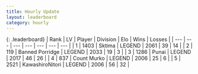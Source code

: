 ```yaml
---
title: Hourly Update
layout: leaderboard
category: hourly
---
```


{: .leaderboard}
| Rank | LV | Player | Division | Elo | Wins | Losses |
| --- | --- | --- | --- | --- | --- | --- |
| <span data-change="0">1</span> | 1403 | <span title="ID: 353063">Sktima</span> | LEGEND | <span data-change="7">2061</span> | <span data-change="4">39</span> | <span data-change="1">14</span> |
| <span data-change="0">2</span> | 119 | <span title="ID: 659170">Banned Porridge</span> | LEGEND | <span data-change="0">2033</span> | <span data-change="0">19</span> | <span data-change="0">3</span> |
| <span data-change="0">3</span> | 1286 | <span title="ID: 361226">Punai</span> | LEGEND | <span data-change="0">2017</span> | <span data-change="0">46</span> | <span data-change="0">26</span> |
| <span data-change="0">4</span> | 837 | <span title="ID: 498323">Count Murko</span> | LEGEND | <span data-change="0">2006</span> | <span data-change="0">25</span> | <span data-change="0">6</span> |
| <span data-change="0">5</span> | 2521 | <span title="ID: 164871">KawashiroNitori</span> | LEGEND | <span data-change="0">2006</span> | <span data-change="0">56</span> | <span data-change="0">32</span> |